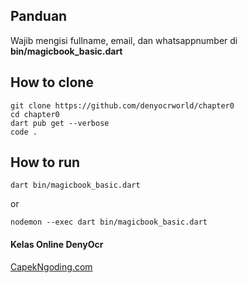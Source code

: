 ## Panduan

Wajib mengisi fullname, email, dan whatsappnumber di <b>bin/magicbook_basic.dart</b>

## How to clone

```
git clone https://github.com/denyocrworld/chapter0
cd chapter0
dart pub get --verbose
code .
```

## How to run

```
dart bin/magicbook_basic.dart
```

or

```
nodemon --exec dart bin/magicbook_basic.dart
```

#### Kelas Online DenyOcr

<a href="https://capekngoding.com">CapekNgoding.com</a>
